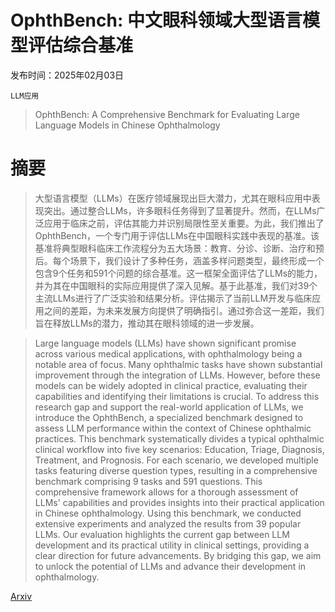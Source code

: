 # OphthBench: 中文眼科领域大型语言模型评估综合基准

发布时间：2025年02月03日

`LLM应用`

> OphthBench: A Comprehensive Benchmark for Evaluating Large Language Models in Chinese Ophthalmology

# 摘要

> 大型语言模型（LLMs）在医疗领域展现出巨大潜力，尤其在眼科应用中表现突出。通过整合LLMs，许多眼科任务得到了显著提升。然而，在LLMs广泛应用于临床之前，评估其能力并识别局限性至关重要。为此，我们推出了OphthBench，一个专门用于评估LLMs在中国眼科实践中表现的基准。该基准将典型眼科临床工作流程分为五大场景：教育、分诊、诊断、治疗和预后。每个场景下，我们设计了多种任务，涵盖多样问题类型，最终形成一个包含9个任务和591个问题的综合基准。这一框架全面评估了LLMs的能力，并为其在中国眼科的实际应用提供了深入见解。基于此基准，我们对39个主流LLMs进行了广泛实验和结果分析。评估揭示了当前LLM开发与临床应用之间的差距，为未来发展方向提供了明确指引。通过弥合这一差距，我们旨在释放LLMs的潜力，推动其在眼科领域的进一步发展。

> Large language models (LLMs) have shown significant promise across various medical applications, with ophthalmology being a notable area of focus. Many ophthalmic tasks have shown substantial improvement through the integration of LLMs. However, before these models can be widely adopted in clinical practice, evaluating their capabilities and identifying their limitations is crucial. To address this research gap and support the real-world application of LLMs, we introduce the OphthBench, a specialized benchmark designed to assess LLM performance within the context of Chinese ophthalmic practices. This benchmark systematically divides a typical ophthalmic clinical workflow into five key scenarios: Education, Triage, Diagnosis, Treatment, and Prognosis. For each scenario, we developed multiple tasks featuring diverse question types, resulting in a comprehensive benchmark comprising 9 tasks and 591 questions. This comprehensive framework allows for a thorough assessment of LLMs' capabilities and provides insights into their practical application in Chinese ophthalmology. Using this benchmark, we conducted extensive experiments and analyzed the results from 39 popular LLMs. Our evaluation highlights the current gap between LLM development and its practical utility in clinical settings, providing a clear direction for future advancements. By bridging this gap, we aim to unlock the potential of LLMs and advance their development in ophthalmology.

[Arxiv](https://arxiv.org/abs/2502.01243)